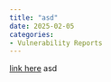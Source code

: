 ```yaml
---
title: "asd"
date: 2025-02-05
categories:
- Vulnerability Reports
---
```


<a href = "https://bugeun.blogspot.com/2025/02/asd.html">link here</a>
 asd

